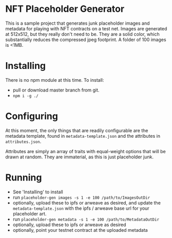 # NFT Placeholder Generator

This is a sample project that generates junk placeholder images and metadata for playing with NFT contracts on a test net. Images are generated at 512x512, but they really don't need to be. They are a solid color, which substantially reduces the compressed jpeg footprint. A folder of 100 images is <1MB.

# Installing

There is no npm module at this time. To install:

- pull or download master branch from git.
- `npm i -g ./`

# Configuring

At this moment, the only things that are readily configurable are the metadata template, found in `metadata-template.json` and the attributes in `attributes.json`.

Attributes are simply an array of traits with equal-weight options that will be drawn at random. They are immaterial, as this is just placeholder junk.

# Running

- See 'Installing' to install
- run `placeholder-gen images -s 1 -e 100 /path/to/ImagesOutDir`
- optionally, upload these to ipfs or arweave as desired, and update the `metadata-template.json` with the ipfs / arweave base url for your placeholder art.
- run `placeholder-gen metadata -s 1 -e 100 /path/to/MetadataOutDir`
- optionally, upload these to ipfs or arweave as desired
- optionally, point your testnet contract at the uploaded metadata
